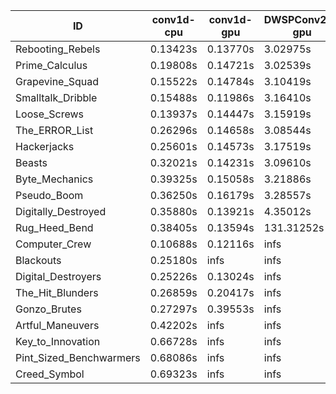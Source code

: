 |ID|conv1d-cpu|conv1d-gpu|DWSPConv2D-gpu|gemm-gpu|avg|
|-|-|-|-|-|-|
|Rebooting_Rebels|0.13423s|0.13770s|3.02975s|1.76108s|1.26569s|
|Prime_Calculus|0.19808s|0.14721s|3.02539s|1.83130s|1.30050s|
|Grapevine_Squad|0.15522s|0.14784s|3.10419s|1.89384s|1.32527s|
|Smalltalk_Dribble|0.15488s|0.11986s|3.16410s|1.96190s|1.35019s|
|Loose_Screws|0.13937s|0.14447s|3.15919s|2.04391s|1.37173s|
|The_ERROR_List|0.26296s|0.14658s|3.08544s|2.01946s|1.37861s|
|Hackerjacks|0.25601s|0.14573s|3.17519s|1.98702s|1.39099s|
|Beasts|0.32021s|0.14231s|3.09610s|2.01922s|1.39446s|
|Byte_Mechanics|0.39325s|0.15058s|3.21886s|2.01104s|1.44343s|
|Pseudo_Boom|0.36250s|0.16179s|3.28557s|2.00668s|1.45413s|
|Digitally_Destroyed|0.35880s|0.13921s|4.35012s|2.60742s|1.86389s|
|Rug_Heed_Bend|0.38405s|0.13594s|131.31252s|4.59987s|34.10809s|
|Computer_Crew|0.10688s|0.12116s|infs|4.55826s|infs|
|Blackouts|0.25180s|infs|infs|1.88970s|infs|
|Digital_Destroyers|0.25226s|0.13024s|infs|2.02525s|infs|
|The_Hit_Blunders|0.26859s|0.20417s|infs|2.07339s|infs|
|Gonzo_Brutes|0.27297s|0.39553s|infs|4.58653s|infs|
|Artful_Maneuvers|0.42202s|infs|infs|4.72172s|infs|
|Key_to_Innovation|0.66728s|infs|infs|4.67094s|infs|
|Pint_Sized_Benchwarmers|0.68086s|infs|infs|4.65833s|infs|
|Creed_Symbol|0.69323s|infs|infs|4.63328s|infs|
